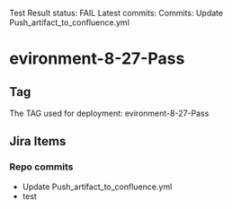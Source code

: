 Test Result
status: FAIL
Latest commits:
Commits: Update Push_artifact_to_confluence.yml
# **evironment-8-27-Pass**
## Tag
 The TAG used for deployment: evironment-8-27-Pass
## Jira Items
###  Repo commits
- Update Push_artifact_to_confluence.yml
- test
